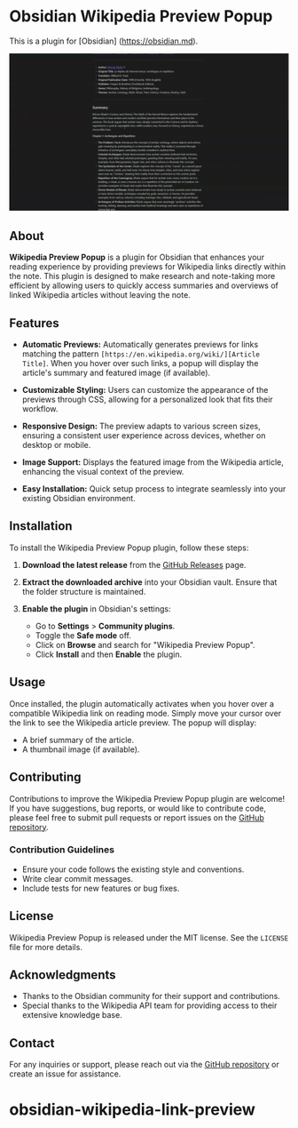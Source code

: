 # Obsidian Wikipedia Preview Popup

This is a plugin for [Obsidian] (https://obsidian.md).

<img src="./screenshot.gif" alt="Obsidian Wikipedia Preview Popup Screeshot">

## About

**Wikipedia Preview Popup** is a plugin for Obsidian that enhances your reading experience by providing previews for Wikipedia links directly within the note. This plugin is designed to make research and note-taking more efficient by allowing users to quickly access summaries and overviews of linked Wikipedia articles without leaving the note.

## Features

- **Automatic Previews:** Automatically generates previews for links matching the pattern `[https://en.wikipedia.org/wiki/][Article Title]`. When you hover over such links, a popup will display the article's summary and featured image (if available).

- **Customizable Styling:** Users can customize the appearance of the previews through CSS, allowing for a personalized look that fits their workflow.

- **Responsive Design:** The preview adapts to various screen sizes, ensuring a consistent user experience across devices, whether on desktop or mobile.

- **Image Support:** Displays the featured image from the Wikipedia article, enhancing the visual context of the preview.

- **Easy Installation:** Quick setup process to integrate seamlessly into your existing Obsidian environment.

## Installation

To install the Wikipedia Preview Popup plugin, follow these steps:

1. **Download the latest release** from the [GitHub Releases](https://github.com/szvest/obsidian-wikipedia-link-preview/releases) page.

2. **Extract the downloaded archive** into your Obsidian vault. Ensure that the folder structure is maintained.

3. **Enable the plugin** in Obsidian's settings:
   - Go to **Settings** > **Community plugins**.
   - Toggle the **Safe mode** off.
   - Click on **Browse** and search for "Wikipedia Preview Popup".
   - Click **Install** and then **Enable** the plugin.

## Usage

Once installed, the plugin automatically activates when you hover over a compatible Wikipedia link on reading mode. Simply move your cursor over the link to see the Wikipedia article preview. The popup will display:

- A brief summary of the article.
- A thumbnail image (if available).

## Contributing

Contributions to improve the Wikipedia Preview Popup plugin are welcome! If you have suggestions, bug reports, or would like to contribute code, please feel free to submit pull requests or report issues on the [GitHub repository](https://github.com/szvest/obsidian-wikipedia-link-preview/issues).

### Contribution Guidelines

- Ensure your code follows the existing style and conventions.
- Write clear commit messages.
- Include tests for new features or bug fixes.

## License

Wikipedia Preview Popup is released under the MIT license. See the `LICENSE` file for more details.

## Acknowledgments

- Thanks to the Obsidian community for their support and contributions.
- Special thanks to the Wikipedia API team for providing access to their extensive knowledge base.

## Contact

For any inquiries or support, please reach out via the [GitHub repository](https://github.com/szvest/obsidian-wikipedia-link-preview) or create an issue for assistance.
# obsidian-wikipedia-link-preview
